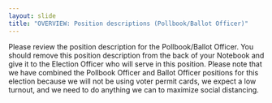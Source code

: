 ```yaml
---
layout: slide
title: "OVERVIEW: Position descriptions (Pollbook/Ballot Officer)"
---
```


Please review the position description for the Pollbook/Ballot Officer. You should remove this position description from the back of your Notebook and give it to the Election Officer who will serve in this position. Please note that we have combined the Pollbook Officer and Ballot Officer positions for this election because we will not be using voter permit cards, we expect a low turnout, and we need to do anything we can to maximize social distancing.
